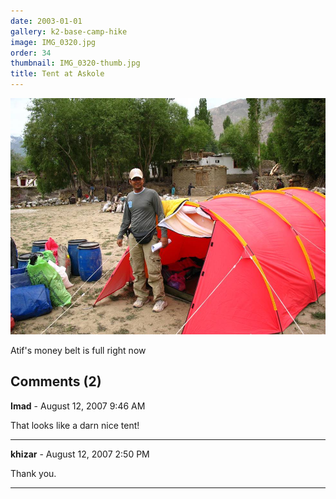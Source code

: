 ```yaml
---
date: 2003-01-01
gallery: k2-base-camp-hike
image: IMG_0320.jpg
order: 34
thumbnail: IMG_0320-thumb.jpg
title: Tent at Askole
---
```


![Tent at Askole](./IMG_0320.jpg)

Atif's money belt is full right now

<div id="comments">

## Comments (2)

**Imad** - August 12, 2007  9:46 AM

That looks like a darn nice tent!

---

**khizar** - August 12, 2007  2:50 PM

Thank you.

---

</div>